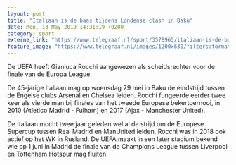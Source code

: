 ```yaml
---
layout: post
title: "Italiaan is de baas tijdens Londense clash in Baku"
date: Mon, 13 May 2019 14:31:19 +0200
category: sport
externe_link: "https://www.telegraaf.nl/sport/3578965/italiaan-is-de-baas-tijdens-londense-clash-in-baku"
feature_image: "https://www.telegraaf.nl/images/1200x630/filters:format(jpeg):quality(80)/cdn-kiosk-api.telegraaf.nl/02725b0e-757b-11e9-8689-0218eaf05005.jpg"
---
```


<p class="intro">De UEFA heeft Gianluca Rocchi aangewezen als scheidsrechter voor de finale van de Europa League.</p> <p>De 45-jarige Italiaan mag op woensdag 29 mei in Baku de eindstrijd tussen de Engelse clubs Arsenal en Chelsea leiden. Rocchi fungeerde eerder twee keer als vierde man bij finales van het tweede Europese bekertoernooi, in 2010 (Atletico Madrid - Fulham) en 2017 (Ajax - Manchester United).</p><p>De Italiaan mocht twee jaar geleden wel al de strijd om de Europese Supercup tussen Real Madrid en ManUnited leiden. Rocchi was in 2018 ook actief op het WK in Rusland. De UEFA maakt in een later stadium bekend wie op 1 juni in Madrid de finale van de Champions League tussen Liverpool en Tottenham Hotspur mag fluiten.</p>
